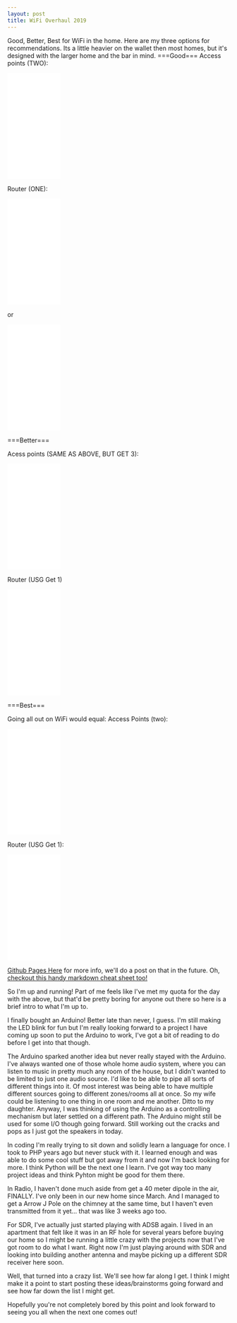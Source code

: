```yaml
---
layout: post
title: WiFi Overhaul 2019
---
```

Good, Better, Best for WiFi in the home.
Here are my three options for recommendations. Its a little heavier on the wallet then most homes, but it's designed with the larger home and the bar in mind.
===Good===
Access points (TWO):
<iframe style="width:120px;height:240px;" marginwidth="0" marginheight="0" scrolling="no" frameborder="0" src="//ws-na.amazon-adsystem.com/widgets/q?ServiceVersion=20070822&OneJS=1&Operation=GetAdHtml&MarketPlace=US&source=ss&ref=as_ss_li_til&ad_type=product_link&tracking_id=roberslipppho-20&language=en_US&marketplace=amazon&region=US&placement=B015PR20GY&asins=B015PR20GY&linkId=b30e4803369078e5b0544312083e98aa&show_border=true&link_opens_in_new_window=true"></iframe>

Router (ONE):
<iframe style="width:120px;height:240px;" marginwidth="0" marginheight="0" scrolling="no" frameborder="0" src="//ws-na.amazon-adsystem.com/widgets/q?ServiceVersion=20070822&OneJS=1&Operation=GetAdHtml&MarketPlace=US&source=ss&ref=as_ss_li_til&ad_type=product_link&tracking_id=roberslipppho-20&language=en_US&marketplace=amazon&region=US&placement=B00YFJT29C&asins=B00YFJT29C&linkId=9674775af0121f2fc451a42a67eb0252&show_border=true&link_opens_in_new_window=true"></iframe>

or

<iframe style="width:120px;height:240px;" marginwidth="0" marginheight="0" scrolling="no" frameborder="0" src="//ws-na.amazon-adsystem.com/widgets/q?ServiceVersion=20070822&OneJS=1&Operation=GetAdHtml&MarketPlace=US&source=ss&ref=as_ss_li_til&ad_type=product_link&tracking_id=roberslipppho-20&language=en_US&marketplace=amazon&region=US&placement=B00LV8YZLK&asins=B00LV8YZLK&linkId=9f826675ffa38fc6ce30983817d966c4&show_border=true&link_opens_in_new_window=true"></iframe>

===Better===

Acess points (SAME AS ABOVE, BUT GET 3):
<iframe style="width:120px;height:240px;" marginwidth="0" marginheight="0" scrolling="no" frameborder="0" src="//ws-na.amazon-adsystem.com/widgets/q?ServiceVersion=20070822&OneJS=1&Operation=GetAdHtml&MarketPlace=US&source=ss&ref=as_ss_li_til&ad_type=product_link&tracking_id=roberslipppho-20&language=en_US&marketplace=amazon&region=US&placement=B015PR20GY&asins=B015PR20GY&linkId=b30e4803369078e5b0544312083e98aa&show_border=true&link_opens_in_new_window=true"></iframe>

Router (USG Get 1)
<iframe style="width:120px;height:240px;" marginwidth="0" marginheight="0" scrolling="no" frameborder="0" src="//ws-na.amazon-adsystem.com/widgets/q?ServiceVersion=20070822&OneJS=1&Operation=GetAdHtml&MarketPlace=US&source=ss&ref=as_ss_li_til&ad_type=product_link&tracking_id=roberslipppho-20&language=en_US&marketplace=amazon&region=US&placement=B00LV8YZLK&asins=B00LV8YZLK&linkId=9f826675ffa38fc6ce30983817d966c4&show_border=true&link_opens_in_new_window=true"></iframe>

===Best===

Going all out on WiFi would equal:
Access Points (two):
<iframe style="width:120px;height:240px;" marginwidth="0" marginheight="0" scrolling="no" frameborder="0" src="//ws-na.amazon-adsystem.com/widgets/q?ServiceVersion=20070822&OneJS=1&Operation=GetAdHtml&MarketPlace=US&source=ss&ref=as_ss_li_til&ad_type=product_link&tracking_id=roberslipppho-20&language=en_US&marketplace=amazon&region=US&placement=B016XYQ3WK&asins=B016XYQ3WK&linkId=c304eea0ad8e8e8886904d5c2db19ca5&show_border=true&link_opens_in_new_window=true"></iframe>

Router (USG Get 1):
<iframe style="width:120px;height:240px;" marginwidth="0" marginheight="0" scrolling="no" frameborder="0" src="//ws-na.amazon-adsystem.com/widgets/q?ServiceVersion=20070822&OneJS=1&Operation=GetAdHtml&MarketPlace=US&source=ss&ref=as_ss_li_til&ad_type=product_link&tracking_id=roberslipppho-20&language=en_US&marketplace=amazon&region=US&placement=B00LV8YZLK&asins=B00LV8YZLK&linkId=9f826675ffa38fc6ce30983817d966c4&show_border=true&link_opens_in_new_window=true"></iframe>


[Github Pages Here](https://pages.github.com/) for more info, we'll do a post on that in the future. Oh, [checkout this handy markdown cheat sheet too!](https://github.com/adam-p/markdown-here/wiki/Markdown-Cheatsheet)

So I'm up and running! Part of me feels like I've met my quota for the day with the above, but that'd be pretty boring for anyone out there so here is a brief intro to what I'm up to.

I finally bought an Arduino! Better late than never, I guess. I'm still making the LED blink for fun but I'm really looking forward to a project I have coming up soon to put the Arduino to work, I've got a bit of reading to do before I get into that though.

The Arduino sparked another idea but never really stayed with the Arduino. I've always wanted one of those whole home audio system, where you can listen to music in pretty much any room of the house, but I didn't wanted to be limited to just one audio source. I'd like to be able to pipe all sorts of different things into it. Of most interest was being able to have multiple different sources going to different zones/rooms all at once. So my wife could be listening to one thing in one room and me another. Ditto to my daughter. Anyway, I was thinking of using the Arduino as a controlling mechanism but later settled on a different path. The Arduino might still be used for some I/O though going forward. Still working out the cracks and pops as I just got the speakers in today.

In coding I'm really trying to sit down and solidly learn a language for  once. I took to PHP years ago but never stuck with it. I learned enough and was able to do some cool stuff but got away from it and now I'm back looking for more. I think Python will be the next one I learn. I've got way too many project ideas and think Pyhton might be good for them there.

In Radio, I haven't done much aside from get a 40 meter dipole in the air, FINALLY. I've only been in our new home since March. And I managed to get a Arrow J Pole on the chimney at the same time, but I haven't even transmitted from it yet... that was like 3 weeks ago too.

For SDR, I've actually just started playing with ADSB again. I lived in an apartment that felt like it was in an RF hole for several years before buying our home so I might be running a little crazy with the projects now that I've got room to do what I want. Right now I'm just playing around with SDR and looking into building another antenna and maybe picking up a different SDR receiver here soon.

Well, that turned into a crazy list. We'll see how far along I get. I think I might make it a point to start posting these ideas/brainstorms going forward and see how far down the list I might get.

Hopefully you're not completely bored by this point and look forward to seeing you all when the next one comes out!
